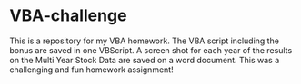 # VBA-challenge
This is a repository for my VBA homework. 
The VBA script including the bonus are saved in one VBScript. 
A screen shot for each year of the results on the Multi Year Stock Data are saved on a word document. 
This was a challenging and fun homework assignment!

